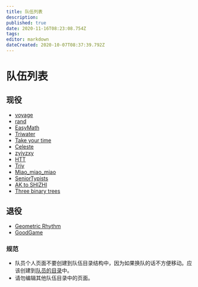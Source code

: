 ```yaml
---
title: 队伍列表
description: 
published: true
date: 2020-11-16T08:23:08.754Z
tags: 
editor: markdown
dateCreated: 2020-10-07T08:37:39.792Z
---
```


# 队伍列表


## 现役

* [voyage](voyage)
* [rand](rand)
* [EasyMath](EasyMath)
* [Triwater](Triwater)
* [Take your time](take-your-time)
* [Celeste](Celeste)
* [zyjyzxy](zyjyzxy)
* [HTT](HTT)
* [Triy](Triy)
* [Miao_miao_miao](Miao_miao_miao)
* [SeniorTypists](SeniorTypists)
* [AK to SHIZHI](/team/AK-to-SHIZHI)
* [Three binary trees]()
## 退役

* [Geometric Rhythm](geometric-rhythm)
* [GoodGame](goodgame)

### 规范

* 队员个人页面不要创建到队伍目录结构中，因为如果换队的话不方便移动。应该创建到[队员的目录](/person)中。
* 请勿编辑其他队伍目录中的页面。